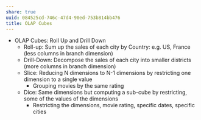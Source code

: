 ```yaml
---
share: true
uuid: 084525cd-746c-47d4-90ed-753b814bb476
title: OLAP Cubes
---
```

* OLAP Cubes: Roll Up and Drill Down
  * Roll-up: Sum up the sales of each city by Country: e.g. US, France (less columns in branch dimension)
  * Drill-Down: Decompose the sales of each city into smaller districts (more columns in branch dimension)
  * Slice: Reducing N dimensions to N-1 dimensions by restricting one dimension to a single value
    * Grouping movies by the same rating
  * Dice: Same dimensions but computing a sub-cube by restricting, some of the values of the dimensions
    * Restricting the dimensions, movie rating, specific dates, specific cities